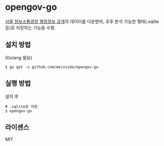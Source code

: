 # opengov-go

[서울 정보소통광장 행정정보 공개](https://github.com/seoul-opengov/opengov)의 데이터를 다운받아, 추후 분석 가능한 형태(.sqlite 등)로 저장하는 기능을 수행.

## 설치 방법

(Golang 필요)

```
$ go get -u github.com/meinside/opengov-go
```

## 실행 방법

설치 후

```
# .sqlite로 저장
$ opengov-go
```

## 라이센스

MIT

